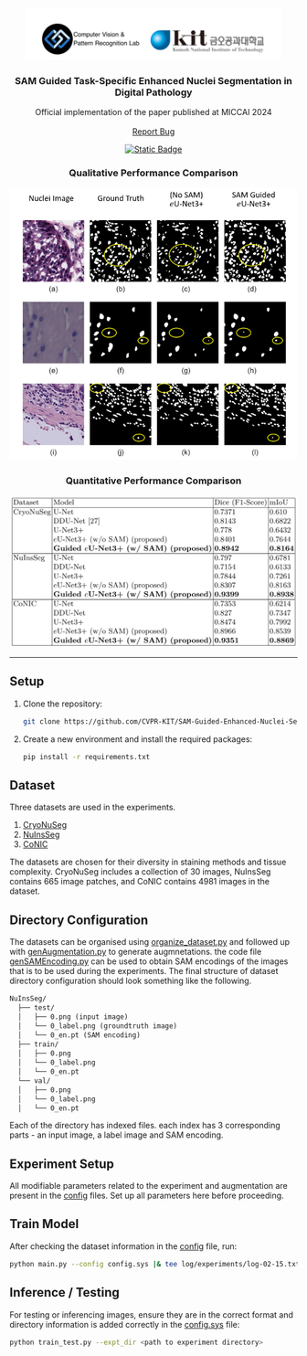 <br/>
<div align="center">
  <img src="docs/static/images/labandUni.png" alt="Logo" width="450"/>
</div>

<p align="center">
  <h3 align="center">SAM Guided Task-Specific Enhanced Nuclei Segmentation in Digital Pathology</h3>

  <p align="center">
    Official implementation of the paper published at MICCAI 2024
    <br/>
    <br/>
    <a href="https://github.com/CVPR-KIT/SAM-Guided-Enhanced-Nuclei-Segmentation/issues">Report Bug</a>
  </p>
</p>


<p align="center">
<a href="https://github.com/CVPR-KIT/NucleiSeg-in-Histopathology-Images">
  <img alt="Static Badge" src="https://img.shields.io/badge/View--GitHub-Code?color=purple">
</a>
</p>

<div align="center">
  <h3> Qualitative Performance Comparison </h3>
  <img src="docs/static/images/qualitative3.png" alt="Qualitative Results" width="600"/>
</div>


<div align="center">
  <h3> Quantitative Performance Comparison </h3>
  <img src="docs/static/images/quantitative-miccai.png" alt="Performance Comparison Table" width="600"/>
</div>

***

## Setup
1. Clone the repository:
    ```bash
    git clone https://github.com/CVPR-KIT/SAM-Guided-Enhanced-Nuclei-Segmentation.git
    ```
2. Create a new environment and install the required packages:
    ```bash
    pip install -r requirements.txt
    ```
## Dataset
Three datasets are used in the experiments.
1. [CryoNuSeg](https://github.com/masih4/CryoNuSeg)
2. [NuInsSeg](https://github.com/masih4/NuInsSeg)
3. [CoNIC](https://conic-challenge.grand-challenge.org/) 

The datasets are chosen for their diversity in staining methods and tissue complexity. CryoNuSeg includes a collection of 30 images, NuInsSeg contains 665 image patches, and CoNIC contains 4981 images in the dataset.

## Directory Configuration
The datasets can be organised using [organize_dataset.py](auxilary/organize_dataset.py) and followed up with [genAugmentation.py](genAugmentation.py) to generate augmnetations. the code file [genSAMEncoding.py](genSAMEncoding.py) can be used to obtain SAM encodings of the images that is to be used during the experiments.
The final structure of dataset directory configuration should look something like the following. 

```
NuInsSeg/
  ├── test/
  │   ├── 0.png (input image)
  │   └── 0_label.png (groundtruth image)
  │   └── 0_en.pt (SAM encoding)
  ├── train/
  │   ├── 0.png
  │   └── 0_label.png
  │   └── 0_en.pt 
  └── val/
  │   ├── 0.png
  │   └── 0_label.png
  │   └── 0_en.pt 
```
Each of the directory has indexed files. each index has 3 corresponding parts - an input image, a label image and SAM encoding.

## Experiment Setup
All modifiable parameters related to the experiment and augmentation are present in the [config](configs/) files. Set up all parameters here before proceeding.

## Train Model
After checking the dataset information in the [config](configs/) file, run:
```bash
python main.py --config config.sys |& tee log/experiments/log-02-15.txt
```

## Inference / Testing
For testing or inferencing images, ensure they are in the correct format and directory information is added correctly in the [config.sys](config.sys) file:
```bash
python train_test.py --expt_dir <path to experiment directory>
```